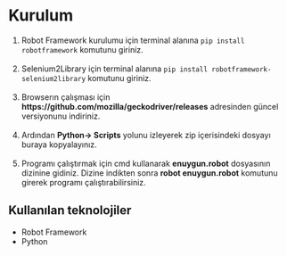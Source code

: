 
# Kurulum
<ol>
<li>Robot Framework kurulumu için terminal alanına   <code>pip install robotframework</code>   komutunu giriniz.</li><br>

<li>Selenium2Library için terminal alanına <code>pip install robotframework-selenium2library</code> komutunu giriniz.</li><br>

<li>Browserın çalışması için <strong>https://github.com/mozilla/geckodriver/releases</strong>  adresinden güncel versiyonunu indiriniz.</li><br>
 <li>Ardından  <strong>Python-> Scripts</strong> yolunu izleyerek zip içerisindeki dosyayı buraya kopyalayınız.</li><br>

 <li>Programı çalıştırmak için cmd kullanarak <strong>enuygun.robot</strong> dosyasının dizinine gidiniz. Dizine indikten sonra <strong>robot enuygun.robot</strong> komutunu girerek programı çalıştırabilirsiniz.</li>
</ol>

## Kullanılan teknolojiler
<ul>
 <li>Robot Framework</li>
 
 <li>Python</li>
</ul>
